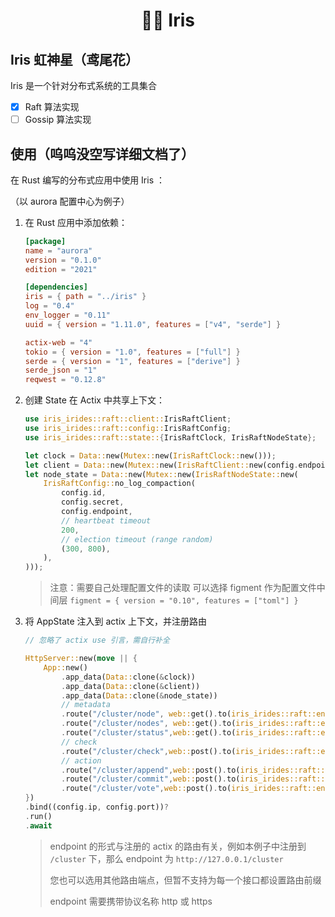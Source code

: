 <h1 align="center">🪻✨ Iris</h1>

## Iris 虹神星（鸢尾花）

Iris 是一个针对分布式系统的工具集合

- [x] Raft 算法实现
- [ ] Gossip 算法实现

## 使用（呜呜没空写详细文档了）

在 Rust 编写的分布式应用中使用 Iris ：

（以 aurora 配置中心为例子）

1. 在 Rust 应用中添加依赖：

   ```toml
   [package]
   name = "aurora"
   version = "0.1.0"
   edition = "2021"
   
   [dependencies]
   iris = { path = "../iris" }
   log = "0.4"
   env_logger = "0.11"
   uuid = { version = "1.11.0", features = ["v4", "serde"] }
   
   actix-web = "4"
   tokio = { version = "1.0", features = ["full"] }
   serde = { version = "1", features = ["derive"] }
   serde_json = "1"
   reqwest = "0.12.8"
   ```
   
2. 创建 State 在 Actix 中共享上下文：

   ```rust
   use iris_irides::raft::client::IrisRaftClient;
   use iris_irides::raft::config::IrisRaftConfig;
   use iris_irides::raft::state::{IrisRaftClock, IrisRaftNodeState};
   
   let clock = Data::new(Mutex::new(IrisRaftClock::new()));
   let client = Data::new(Mutex::new(IrisRaftClient::new(config.endpoint.clone())));
   let node_state = Data::new(Mutex::new(IrisRaftNodeState::new(
       IrisRaftConfig::no_log_compaction(
           config.id,
           config.secret,
           config.endpoint,
           // heartbeat timeout
           200,
           // election timeout (range random)
           (300, 800),
       ),
   )));
   ```

   > 注意：需要自己处理配置文件的读取
   > 可以选择 figment 作为配置文件中间层
   > `figment = { version = "0.10", features = ["toml"] }`

3. 将 AppState 注入到 actix 上下文，并注册路由

   ```rust
   // 忽略了 actix use 引言，需自行补全
   
   HttpServer::new(move || {
       App::new()
           .app_data(Data::clone(&clock))
           .app_data(Data::clone(&client))
           .app_data(Data::clone(&node_state))
           // metadata
           .route("/cluster/node", web::get().to(iris_irides::raft::endpoint_metadata::get_node))
           .route("/cluster/nodes", web::get().to(iris_irides::raft::endpoint_metadata::get_nodes))
           .route("/cluster/status",web::get().to(iris_irides::raft::endpoint_metadata::get_status))
           // check
           .route("/cluster/check",web::post().to(iris_irides::raft::endpoint_check::post_check))
           // action
           .route("/cluster/append",web::post().to(iris_irides::raft::endpoint_action::post_append))
           .route("/cluster/commit",web::post().to(iris_irides::raft::endpoint_action::post_commit))
           .route("/cluster/vote",web::post().to(iris_irides::raft::endpoint_action::post_vote))
   })
   .bind((config.ip, config.port))?
   .run()
   .await
   ```
   
   > endpoint 的形式与注册的 actix 的路由有关，例如本例子中注册到 `/cluster` 下，那么 endpoint 为 `http://127.0.0.1/cluster`
   >
   > 您也可以选用其他路由端点，但暂不支持为每一个接口都设置路由前缀
   >
   > endpoint 需要携带协议名称 http 或 https
